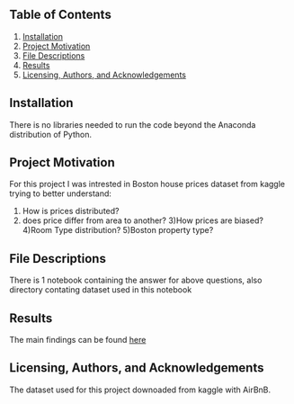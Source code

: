 ## Table of Contents
1)    [Installation](#installation)
2)    [Project Motivation](#Project-Motivation)
3)    [File Descriptions](#File-Descriptions)
4)    [Results](#Results)
5)    [Licensing, Authors, and Acknowledgements](#licensing-authors-and-acknowledgements)

## Installation


There is no libraries needed to run the code beyond the Anaconda distribution of Python.


## Project Motivation

For this project I was intrested in Boston house prices dataset from kaggle trying to better understand:
1) How is prices distributed?
2) does price differ from area to another?
3)How prices are biased?
4)Room Type distribution?
5)Boston property type?


## File Descriptions
There is 1 notebook containing the answer for above questions, also directory contating dataset used in this notebook

## Results
The main findings can be found [here](#here)

## Licensing, Authors, and Acknowledgements
The dataset used for this project downoaded from kaggle with AirBnB.
